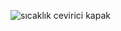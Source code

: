 ![sıcaklık cevirici kapak](https://user-images.githubusercontent.com/74104595/101510621-36596e00-398b-11eb-9d97-7dcd9a2b2613.jpg)

